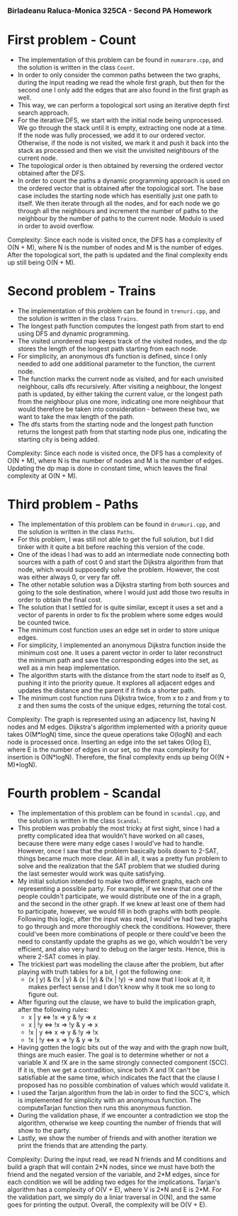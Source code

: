 ### Birladeanu Raluca-Monica 325CA - Second PA Homework

# First problem - Count

- The implementation of this problem can be found in `numarare.cpp`, and the solution is written in the class `Count`.
- In order to only consider the common paths between the two graphs, during the input reading we read the whole first graph, but then for the second one I only add the edges that are also found in the first graph as well.
- This way, we can perform a topological sort using an iterative depth first search approach.
- For the iterative DFS, we start with the initial node being unprocessed. We go through the stack until it is empty, extracting one node at a time. If the node was fully processed, we add it to our ordered vector. Otherwise, if the node is not visited, we mark it and push it back into the stack as processed and then we visit the unvisited neighbours of the current node.
- The topological order is then obtained by reversing the ordered vector obtained after the DFS.
- In order to count the paths a dynamic programming approach is used on the ordered vector that is obtained after the topological sort. The base case includes the starting node which has esentially just one path to itself. We then iterate through all the nodes, and for each node we go through all the neighbours and increment the number of paths to the neighbour by the number of paths to the current node. Modulo is used in order to avoid overflow.

Complexity: Since each node is visited once, the DFS has a complexity of O(N + M), where N is the number of nodes and M is the number of edges. After the topological sort, the path is updated and the final complexity ends up still being O(N + M).

# Second problem - Trains
- The implementation of this problem can be found in `trenuri.cpp`, and the solution is written in the class `Trains`.
- The longest path function computes the longest path from start to end using DFS and dynamic programming.
- The visited unordered map keeps track of the visited nodes, and the dp stores the length of the longest path starting from each node.
- For simplicity, an anonymous dfs function is defined, since I only needed to add one additional parameter to the function, the current node. 
- The function marks the current node as visited, and for each unvisited neighbour, calls dfs recursively. After visiting a neighbour, the longest path is updated, by either taking the current value, or the longest path from the neighbour plus one more, indicating one more neighbour that would therefore be taken into consideration - between these two, we want to take the max length of the path.
- The dfs starts from the starting node and the longest path function returns the longest path from that starting node plus one, indicating the starting city is being added.

Complexity: Since each node is visited once, the DFS has a complexity of O(N + M), where N is the number of nodes and M is the number of edges. Updating the dp map is done in constant time, which leaves the final complexity at O(N + M).


# Third problem - Paths
- The implementation of this problem can be found in `drumuri.cpp`, and the solution is written in the class `Paths`.
- For this problem, I was still not able to get the full solution, but I did tinker with it quite a bit before reaching this version of the code.
- One of the ideas I had was to add an intermediate node connecting both sources with a path of cost 0 and start the Dijkstra algorithm from that node, which would supposedly solve the problem. However, the cost was either always 0, or very far off.
- The other notable solution was a Dijkstra starting from both sources and going to the sole destination, where I would just add those two results in order to obtain the final cost.
- The solution that I settled for is quite similar, except it uses a set and a vector of parents in order to fix the problem where some edges would be counted twice.
- The minimum cost function uses an edge set in order to store unique edges.
- For simplicity, I implemented an anonymous Dijkstra function inside the minimum cost one. It uses a parent vector in order to later reconstruct the minimum path and save the corresponding edges into the set, as well as a min heap implementation.
- The algorithm starts with the distance from the start node to itself as 0, pushing it into the priority queue. It explores all adjacent edges and updates the distance and the parent if it finds a shorter path.
- The minimum cost function runs Dijkstra twice, from x to z and from y to z and then sums the costs of the unique edges, returning the total cost.

Complexity: The graph is represented using an adjacency list, having N nodes and M edges. Dijkstra's algorithm implemented with a priority queue takes O(M*logN) time, since the queue operations take O(logN) and each node is processed once. Inserting an edge into the set takes O(log E), where E is the number of edges in our set, so the max complexity for insertion is O(N\*logN). Therefore, the final complexity ends up being O((N + M)\*logN).


# Fourth problem - Scandal
- The implementation of this problem can be found in `scandal.cpp`, and the solution is written in the class `Scandal`.
- This problem was probably the most tricky at first sight, since I had a pretty complicated idea that wouldn't have worked on all cases, because there were many edge cases I would've had to handle. However, once I saw that the problem basically boils down to 2-SAT, things became much more clear. All in all, it was a pretty fun problem to solve and the realization that the SAT problem that we studied during the last semester would work was quite satisfying.
- My initial solution intended to make two different graphs, each one representing a possible party. For example, if we knew that one of the people couldn't participate, we would distribute one of the in a graph, and the second in the other graph. If we knew at least one of them had to participate, however, we would fill in both graphs with both people. Following this logic, after the input was read, I would've had two graphs to go through and more thoroughly check the conditions. However, there could've been more combinations of people or there could've been the need to constantly update the graphs as we go, which wouldn't be very efficient, and also very hard to debug on the larger tests. Hence, this is where 2-SAT comes in play.
- The trickiest part was modelling the clause after the problem, but after playing with truth tables for a bit, I got the following one:
    - (x | y) & (!x | y) & (x | !y) & (!x | !y) -> and now that I look at it, it makes perfect sense and I don't know why it took me so long to figure out.
- After figuring out the clause, we have to build the implication graph, after the following rules:
    - x | y <=> !x => y & !y => x
    - x | !y <=> !x => !y & y => x
    - !x | y <=> x => y & !y => !x
    - !x | !y <=> x => !y & y => !x
- Having gotten the logic bits out of the way and with the graph now built, things are much easier. The goal is to determine whether or not a variable X and !X are in the same strongly connected component (SCC). If it is, then we get a contradition, since both X and !X can't be satisfiable at the same time, which indicates the fact that the clause I proposed has no possible combination of values which would validate it.
- I used the Tarjan algorithm from the lab in order to find the SCC's, which is implemented for simplicity with an anonymous function. The computeTarjan function then runs this anonymous function.
- During the validation phase, if we encounter a contradiction we stop the algorithm, otherwise we keep counting the number of friends that will show to the party.
- Lastly, we show the number of friends and with another iteration we print the friends that are attending the party.

Complexity: During the input read, we read N friends and M conditions and build a graph that will contain 2*N nodes, since we must have both the friend and the negated version of the variable, and 2\*M edges, since for each condition we will be adding two edges for the implications. Tarjan's algorithm has a complexity of O(V + E), where V is 2\*N and E is 2\*M. For the validation part, we simply do a liniar traversal in O(N), and the same goes for printing the output. Overall, the complexity will be O(V + E).


